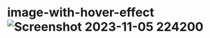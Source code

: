 # image-with-hover-effect![Screenshot 2023-11-05 224200](https://github.com/jay-soneji/image-with-hover-effect/assets/147239734/860fa1c5-c191-403a-ae3e-c8de1c3a5742)
